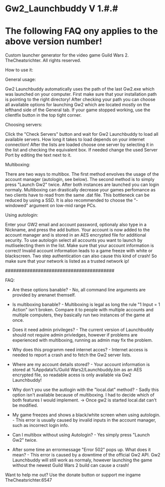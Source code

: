 # Gw2_Launchbuddy V 1.#.#
# The following FAQ ony applies to the above version number!
Custom launcher generator for the video game Guild Wars 2.
TheCheatsrichter. All rights reserved.

How to use it:

General usage:

Gw2 Launchbuddy automatically uses the path of the last Gw2.exe which was launched on your computer.  First make sure that your installation path is pointing to the right directory!
After checking your path you can choose all available options for launching Gw2 which are located mostly on the lefthand side of the General tab.
If your game stopped working, use the clientfix button in the top tight corner.

Choosing servers:

Click the "Check Servers" button and wait for Gw2 Launchbuddy to load all available servers. How long it takes to load depends on your internet connection!
After the lists are loaded choose one server by selecting it in the list and checking the equivalent box. If needed change the used Server Port by editing the text next to it.

Multiboxing:

There are two ways to multibox. The first method envolves the usage of the account manager (autologin, see below). The second method is to simply press "Launch Gw2" twice. After both instances are launched you
can login normaly. Multiboxing can drastically decrease your games perfomance as two clients have to read from the same .dat file. This bottleneck can be reduced by using a SSD. It is also recommended to choose
the "-windowed" argument on low-mid range PCs.


Using autologin:

Enter your GW2 email and account password, optionaly also type in a Nickname, and press the add button. Your account is now added to the account manager and is stored in an
AES encrypted file for additional security. To use autologin select all accounts you want to launch by mutliselecting them in the list. Make sure that your account information is correct!
Invalid account information leads to a game freeze with white or blackscreen. Two step authentication can also cause this kind of crash! So make sure that your network is listed as a trusted network ip!


########################################

FAQ:

- Are these options banable? - No, all command line arguments are provided by arenanet themself. 

- Is multiboxing banable? - Multiboxing is legal as long the rule "1 Input = 1 Action" isn't broken. Compare it to people with multiple accounts and multiple computers, they basically run two instances of the game at once. 

- Does it need admin privileges? - The current version of Launchbuddy should not require admin privledges, however if problems are experienced with multiboxing, running as admin may fix the problem.

- Why does this programm need internet acces? - Internet access is needed to report a crash and to fetch the Gw2 server lists.

- Where are my account details stored? - Your account information is stored at %Appdata%/Guild Wars2/Launchbuddy.bin as an AES encrypted file, so readable acess is only available via Gw2 Launchbuddy!

- Why don't you use the autlogin with the "local.dat" method? - Sadly this option isn't available because of multiboxing. I had to decide which of both features I would implement. -> Once gw2 is started local.dat can't be modified.

- My game freezes and shows a black/white screen when using autologin. - This error is usually caused by invalid inputs in the account manager, such as incorrect login info.

- Can I multibox without using Autologin? - Yes simply press "Launch Gw2" twice.

- After some time an errormessage "Error 502" pops up. What does it mean? - This error is caused by a downtime of the official Gw2 API. Gw2 Launchbuddy will still work as normaly, however launching the game without the newest Guild Wars 2 build can cause a crash! 


Want to help me out? Use the donate button or support me ingame TheCheatsrichter.6547
